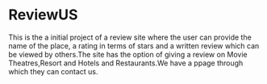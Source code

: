 # ReviewUS
This is the a initial project of a review site where the user can provide the name of the place, a rating in terms of stars and a written review which can be viewed by others.The site has the option of giving a review on Movie Theatres,Resort and Hotels and Restaurants.We have a ppage through which they can contact us.
